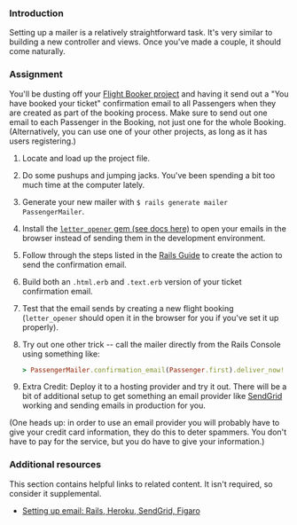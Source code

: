 ### Introduction

Setting up a mailer is a relatively straightforward task. It's very similar to building a new controller and views.  Once you've made a couple, it should come naturally.

### Assignment

You'll be dusting off your [Flight Booker project](/lessons/ruby-on-rails-flight-booker) and having it send out a "You have booked your ticket" confirmation email to all Passengers when they are created as part of the booking process. Make sure to send out one email to each Passenger in the Booking, not just one for the whole Booking. (Alternatively, you can use one of your other projects, as long as it has users registering.)

<div class="lesson-content__panel" markdown="1">

1. Locate and load up the project file.
1. Do some pushups and jumping jacks.  You've been spending a bit too much time at the computer lately.
1. Generate your new mailer with `$ rails generate mailer PassengerMailer`.
1. Install the [`letter_opener` gem (see docs here)](https://github.com/ryanb/letter_opener) to open your emails in the browser instead of sending them in the development environment.
1. Follow through the steps listed in the [Rails Guide](http://guides.rubyonrails.org/action_mailer_basics.html) to create the action to send the confirmation email.
1. Build both an `.html.erb` and `.text.erb` version of your ticket confirmation email.
1. Test that the email sends by creating a new flight booking (`letter_opener` should open it in the browser for you if you've set it up properly).
1. Try out one other trick -- call the mailer directly from the Rails Console using something like:

   ```ruby
   > PassengerMailer.confirmation_email(Passenger.first).deliver_now!
   ```

1. Extra Credit: Deploy it to a hosting provider and try it out. There will be a bit of additional setup to get something an email provider like [SendGrid](https://sendgrid.com/) working and sending emails in production for you.

(One heads up: in order to use an email provider you will probably have to give your credit card information, they do this to deter spammers. You don't have to pay for the service, but you do have to give your information.)

</div>

### Additional resources

This section contains helpful links to related content. It isn't required, so consider it supplemental.

- [Setting up email: Rails, Heroku, SendGrid, Figaro](http://howilearnedrails.wordpress.com/2014/02/25/setting-up-email-in-a-rails-4-app-with-action-mailer-in-development-and-sendgrid-in-production-using-heroku/comment-page-1/#comment-79)
